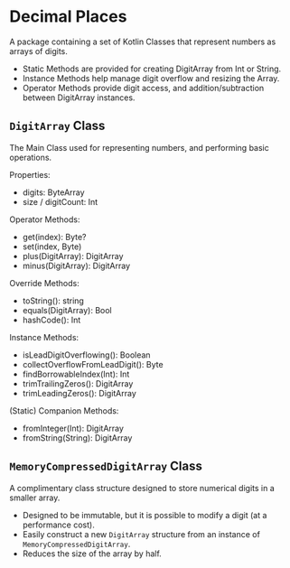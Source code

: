 # Decimal Places
A package containing a set of Kotlin Classes that represent numbers as arrays of digits.
- Static Methods are provided for creating DigitArray from Int or String.
- Instance Methods help manage digit overflow and resizing the Array.
- Operator Methods provide digit access, and addition/subtraction between DigitArray instances.

## `DigitArray` Class
The Main Class used for representing numbers, and performing basic operations.

Properties:
- digits: ByteArray
- size / digitCount: Int

Operator Methods:
- get(index): Byte?
- set(index, Byte)
- plus(DigitArray): DigitArray
- minus(DigitArray): DigitArray

Override Methods:
- toString(): string
- equals(DigitArray): Bool
- hashCode(): Int

Instance Methods:
- isLeadDigitOverflowing(): Boolean
- collectOverflowFromLeadDigit(): Byte
- findBorrowableIndex(Int): Int
- trimTrailingZeros(): DigitArray
- trimLeadingZeros(): DigitArray

(Static) Companion Methods:
- fromInteger(Int): DigitArray
- fromString(String): DigitArray

## `MemoryCompressedDigitArray` Class
A complimentary class structure designed to store numerical digits in a smaller array.
- Designed to be immutable, but it is possible to modify a digit (at a performance cost).
- Easily construct a new `DigitArray` structure from an instance of `MemoryCompressedDigitArray`.
- Reduces the size of the array by half.
